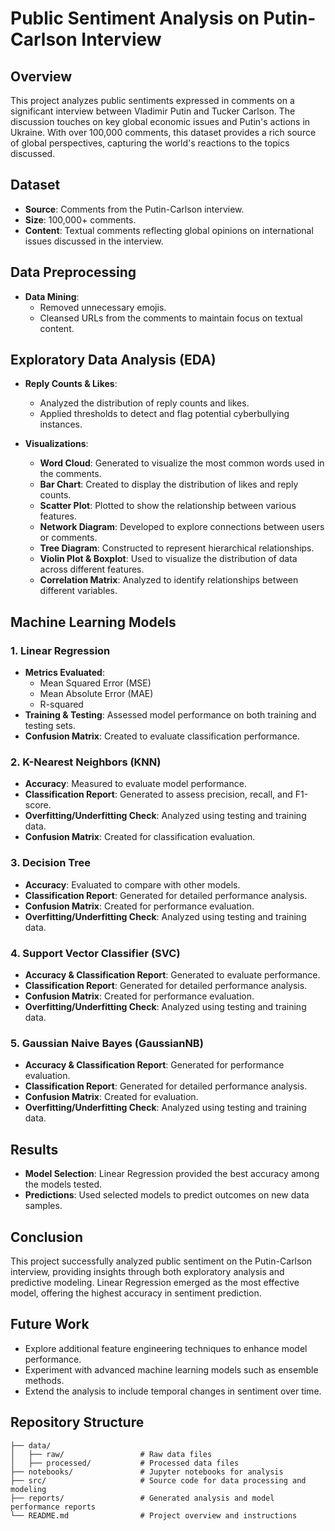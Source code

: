 # Public Sentiment Analysis on Putin-Carlson Interview

## Overview

This project analyzes public sentiments expressed in comments on a significant interview between Vladimir Putin and Tucker Carlson. The discussion touches on key global economic issues and Putin's actions in Ukraine. With over 100,000 comments, this dataset provides a rich source of global perspectives, capturing the world's reactions to the topics discussed.

## Dataset

- **Source**: Comments from the Putin-Carlson interview.
- **Size**: 100,000+ comments.
- **Content**: Textual comments reflecting global opinions on international issues discussed in the interview.

## Data Preprocessing

- **Data Mining**: 
  - Removed unnecessary emojis.
  - Cleansed URLs from the comments to maintain focus on textual content.

## Exploratory Data Analysis (EDA)

- **Reply Counts & Likes**:
  - Analyzed the distribution of reply counts and likes.
  - Applied thresholds to detect and flag potential cyberbullying instances.

- **Visualizations**:
  - **Word Cloud**: Generated to visualize the most common words used in the comments.
  - **Bar Chart**: Created to display the distribution of likes and reply counts.
  - **Scatter Plot**: Plotted to show the relationship between various features.
  - **Network Diagram**: Developed to explore connections between users or comments.
  - **Tree Diagram**: Constructed to represent hierarchical relationships.
  - **Violin Plot & Boxplot**: Used to visualize the distribution of data across different features.
  - **Correlation Matrix**: Analyzed to identify relationships between different variables.

## Machine Learning Models

### 1. **Linear Regression**
   - **Metrics Evaluated**:
     - Mean Squared Error (MSE)
     - Mean Absolute Error (MAE)
     - R-squared
   - **Training & Testing**: Assessed model performance on both training and testing sets.
   - **Confusion Matrix**: Created to evaluate classification performance.

### 2. **K-Nearest Neighbors (KNN)**
   - **Accuracy**: Measured to evaluate model performance.
   - **Classification Report**: Generated to assess precision, recall, and F1-score.
   - **Overfitting/Underfitting Check**: Analyzed using testing and training data.
   - **Confusion Matrix**: Created for classification evaluation.

### 3. **Decision Tree**
   - **Accuracy**: Evaluated to compare with other models.
   - **Classification Report**: Generated for detailed performance analysis.
   - **Confusion Matrix**: Created for performance evaluation.
   - **Overfitting/Underfitting Check**: Analyzed using testing and training data.

### 4. **Support Vector Classifier (SVC)**
   - **Accuracy & Classification Report**: Generated to evaluate performance.
   - **Classification Report**: Generated for detailed performance analysis.
   - **Confusion Matrix**: Created for performance evaluation.
   - **Overfitting/Underfitting Check**: Analyzed using testing and training data.

### 5. **Gaussian Naive Bayes (GaussianNB)**
   - **Accuracy & Classification Report**: Generated for performance evaluation.
   - **Classification Report**: Generated for detailed performance analysis.
   - **Confusion Matrix**: Created for evaluation.
   - **Overfitting/Underfitting Check**: Analyzed using testing and training data.

## Results

- **Model Selection**: Linear Regression provided the best accuracy among the models tested.
- **Predictions**: Used selected models to predict outcomes on new data samples.

## Conclusion

This project successfully analyzed public sentiment on the Putin-Carlson interview, providing insights through both exploratory analysis and predictive modeling. Linear Regression emerged as the most effective model, offering the highest accuracy in sentiment prediction.

## Future Work

- Explore additional feature engineering techniques to enhance model performance.
- Experiment with advanced machine learning models such as ensemble methods.
- Extend the analysis to include temporal changes in sentiment over time.

## Repository Structure

```plaintext
├── data/
│   ├── raw/                 # Raw data files
│   ├── processed/           # Processed data files
├── notebooks/               # Jupyter notebooks for analysis
├── src/                     # Source code for data processing and modeling
├── reports/                 # Generated analysis and model performance reports
└── README.md                # Project overview and instructions
